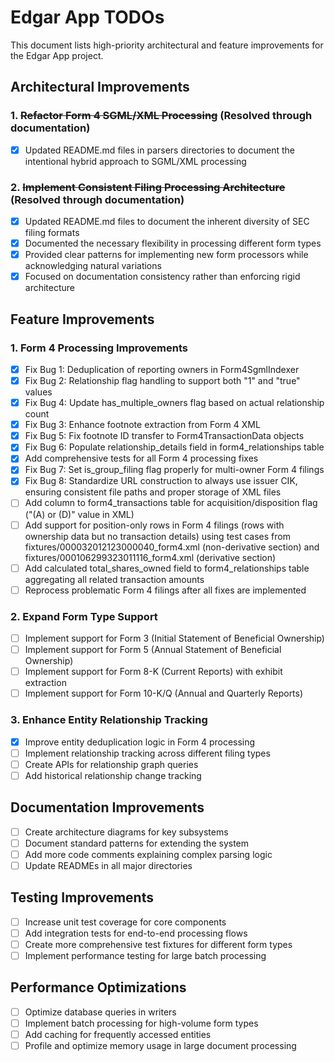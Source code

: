 # Edgar App TODOs

This document lists high-priority architectural and feature improvements for the Edgar App project.

## Architectural Improvements

### 1. ~~Refactor Form 4 SGML/XML Processing~~ (Resolved through documentation)

- [x] Updated README.md files in parsers directories to document the intentional hybrid approach to SGML/XML processing

### 2. ~~Implement Consistent Filing Processing Architecture~~ (Resolved through documentation)

- [x] Updated README.md files to document the inherent diversity of SEC filing formats
- [x] Documented the necessary flexibility in processing different form types
- [x] Provided clear patterns for implementing new form processors while acknowledging natural variations
- [x] Focused on documentation consistency rather than enforcing rigid architecture

## Feature Improvements

### 1. Form 4 Processing Improvements

- [x] Fix Bug 1: Deduplication of reporting owners in Form4SgmlIndexer
- [x] Fix Bug 2: Relationship flag handling to support both "1" and "true" values
- [x] Fix Bug 4: Update has_multiple_owners flag based on actual relationship count
- [x] Fix Bug 3: Enhance footnote extraction from Form 4 XML
- [x] Fix Bug 5: Fix footnote ID transfer to Form4TransactionData objects
- [x] Fix Bug 6: Populate relationship_details field in form4_relationships table
- [x] Add comprehensive tests for all Form 4 processing fixes
- [x] Fix Bug 7: Set is_group_filing flag properly for multi-owner Form 4 filings
- [x] Fix Bug 8: Standardize URL construction to always use issuer CIK, ensuring consistent file paths and proper storage of XML files
- [ ] Add column to form4_transactions table for acquisition/disposition flag ("(A) or (D)" value in XML)
- [ ] Add support for position-only rows in Form 4 filings (rows with ownership data but no transaction details) using test cases from fixtures/000032012123000040_form4.xml (non-derivative section) and fixtures/000106299323011116_form4.xml (derivative section)
- [ ] Add calculated total_shares_owned field to form4_relationships table aggregating all related transaction amounts
- [ ] Reprocess problematic Form 4 filings after all fixes are implemented

### 2. Expand Form Type Support

- [ ] Implement support for Form 3 (Initial Statement of Beneficial Ownership)
- [ ] Implement support for Form 5 (Annual Statement of Beneficial Ownership)
- [ ] Implement support for Form 8-K (Current Reports) with exhibit extraction
- [ ] Implement support for Form 10-K/Q (Annual and Quarterly Reports)

### 3. Enhance Entity Relationship Tracking

- [x] Improve entity deduplication logic in Form 4 processing
- [ ] Implement relationship tracking across different filing types
- [ ] Create APIs for relationship graph queries
- [ ] Add historical relationship change tracking

## Documentation Improvements

- [ ] Create architecture diagrams for key subsystems
- [ ] Document standard patterns for extending the system
- [ ] Add more code comments explaining complex parsing logic
- [ ] Update READMEs in all major directories

## Testing Improvements

- [ ] Increase unit test coverage for core components
- [ ] Add integration tests for end-to-end processing flows
- [ ] Create more comprehensive test fixtures for different form types
- [ ] Implement performance testing for large batch processing

## Performance Optimizations

- [ ] Optimize database queries in writers
- [ ] Implement batch processing for high-volume form types
- [ ] Add caching for frequently accessed entities
- [ ] Profile and optimize memory usage in large document processing